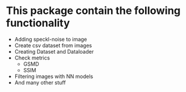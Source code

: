 # This package contain the following functionality

- Adding speckl-noise to image
- Create csv dataset from images
- Creating Dataset and Dataloader
- Check metrics
  - GSMD
  - SSIM
- Filtering images with NN models
- And many other stuff
